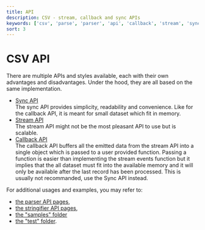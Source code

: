 ```yaml
---
title: API
description: CSV - stream, callback and sync APIs
keywords: ['csv', 'parse', 'parser', 'api', 'callback', 'stream', 'sync', 'promise']
sort: 3
---
```


# CSV API

There are multiple APIs and styles available, each with their own advantages and disadvantages. Under the hood, they are all based on the same implementation.

* [Sync API](/parse/api/sync/)   
  The sync API provides simplicity, readability and convenience. Like for the callback API, it is meant for small dataset which fit in memory.
* [Stream API](/parse/api/stream/)   
  The stream API might not be the most pleasant API to use but is scalable.
* [Callback API](/parse/api/callback/)   
  The callback API buffers all the emitted data from the stream API into a single object which is passed to a user provided function. Passing a function is easier than implementing the stream events function but it implies that the all dataset must fit into the available memory and it will only be available after the last record has been processed. This is usually not recommanded, use the Sync API instead.
  
For additional usages and examples, you may refer to:

* [the parser API pages](/parse/api/),
* [the stringifier API pages](/stringify/api/),
* [the "samples" folder](https://github.com/adaltas/node-csv/tree/master/packages/csv/samples)
* [the "test" folder](https://github.com/adaltas/node-csv/tree/master/packages/csv/test).

